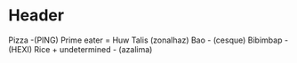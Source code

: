 <!-- TITLE: Food We Can Eat -->
<!-- SUBTITLE: A quick summary of Food We Can Eat -->

# Header
Pizza -(PING)
Prime eater = Huw Talis (zonalhaz)
Bao - (cesque)
Bibimbap - (HEXI)
Rice + undetermined - (azalima)